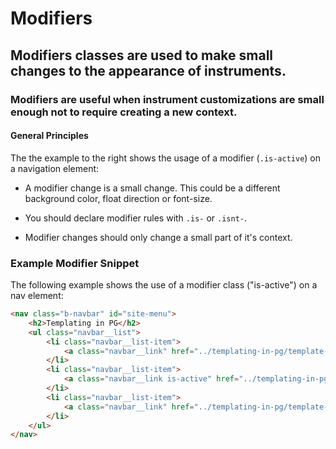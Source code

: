 [//]: # ({{#wrapWith "grid-row"}})
[//]: #     ({{#wrapWith "grid-col" colClasses="is-col-mobile-l-12"}})

# Modifiers

## Modifiers classes are used to make small changes to the appearance of instruments. 

### Modifiers are useful when instrument customizations are small enough not to require creating a new context.

[//]: #     ({{/wrapWith}})
[//]: # ({{/wrapWith}})

[//]: # ({{#wrapWith "grid-row"}})
[//]: #     ({{#wrapWith "grid-col" colClasses="is-col-mobile-l-6"}})

#### General Principles

The the example to the right shows the usage of a modifier (`.is-active`) on a navigation element:
               
- A modifier change is a small change. This could be a different background color, float direction or font-size. 

- You should declare modifier rules with `.is-` or `.isnt-`. 

- Modifier changes should only change a small part of it's context.

[//]: #     ({{/wrapWith}})
[//]: #     ({{#wrapWith "grid-col" colClasses="is-col-mobile-l-6"}})

### Example Modifier Snippet

The following example shows the use of a modifier class ("is-active") on a nav element:

``` html
<nav class="b-navbar" id="site-menu">
    <h2>Templating in PG</h2>
    <ul class="navbar__list">
        <li class="navbar__list-item">
            <a class="navbar__link" href="../templating-in-pg/template-overview.html">Assemble Overview</a>
        </li>
        <li class="navbar__list-item">
            <a class="navbar__link is-active" href="../templating-in-pg/template-layouts.html">Assemble Standard Layouts</a>
        </li>
        <li class="navbar__list-item">
            <a class="navbar__link" href="../templating-in-pg/template-layouts--extended.html">Assemble Extended Layouts</a>
        </li>
    </ul>
</nav>
```
 
 [//]: #     ({{/wrapWith}})
 [//]: # ({{/wrapWith}})
